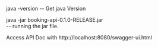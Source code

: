 java -version
-- Get java Version


java -jar booking-api-0.1.0-RELEASE.jar  
-- running the jar file.

Access API Doc with http://localhost:8080/swagger-ui.html